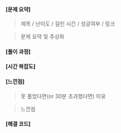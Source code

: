 #### [문제 요약]
> 제목 / 난이도 / 걸린 시간 / 성공여부 / 링크 

> 문제 요약 및 추상화

#### [풀이 과정]
#### [시간 복잡도]
#### [느낀점]
> 못 풀었다면(or 30분 초과했다면) 이유

> 느낀점
#### [해결 코드]
```
```